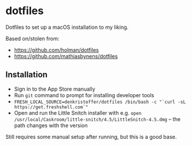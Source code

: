 # dotfiles

Dotfiles to set up a macOS installation to my liking.

Based on/stolen from:

- https://github.com/holman/dotfiles
- https://github.com/mathiasbynens/dotfiles

## Installation

- Sign in to the App Store manually
- Run `git` command to prompt for installing developer tools
- ``FRESH_LOCAL_SOURCE=denkristoffer/dotfiles /bin/bash -c "`curl -sL https://get.freshshell.com`"``
- Open and run the Little Snitch installer with e.g. `open /usr/local/Caskroom/little-snitch/4.5/LittleSnitch-4.5.dmg` – the path changes with the version

Still requires some manual setup after running, but this is a good base.

